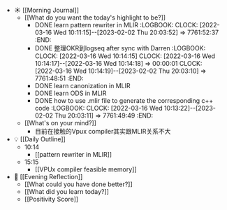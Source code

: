 - ☀️ [[Morning Journal]]
	- [[What do you want the today's highlight to be?]]
		- DONE learn pattern rewriter in MLIR
		  :LOGBOOK:
		  CLOCK: [2022-03-16 Wed 10:11:15]--[2023-02-02 Thu 20:03:52] =>  7761:52:37
		  :END:
		- DONE 整理OKR到logseq after sync with Darren
		  :LOGBOOK:
		  CLOCK: [2022-03-16 Wed 10:14:15]
		  CLOCK: [2022-03-16 Wed 10:14:17]--[2022-03-16 Wed 10:14:18] =>  00:00:01
		  CLOCK: [2022-03-16 Wed 10:14:19]--[2023-02-02 Thu 20:03:10] =>  7761:48:51
		  :END:
		- DONE  learn canonization in MLIR
		- DONE learn ODS in MLIR
		- DONE how to use .mlir file to generate the corresponding c++ code
		  :LOGBOOK:
		  CLOCK: [2022-03-16 Wed 10:13:22]--[2023-02-02 Thu 20:03:11] =>  7761:49:49
		  :END:
	- [[What's on your mind?]]
		- 目前在接触的Vpux compiler其实跟MLIR关系不大
- 💡 [[Daily Outline]]
	- 10:14
		- [[pattern rewriter in MLIR]]
	- 15:15
		- [[VPUx compiler feasible memory]]
- 🌙 [[Evening Reflection]]
	- [[What could you have done better?]]
	- [[What did you learn today?]]
	- [[Positivity Score]]